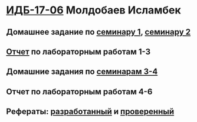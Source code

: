 # [ИДБ-17-06](https://github.com/stankin/design-part-1/wiki/list-idb-17-06) Молдобаев Исламбек

## Домашнее задание по [семинару 1](https://github.com/stankin/design-part-1/wiki/sem1), [семинару 2](https://github.com/stankin/design-part-1/wiki/sem2)

## [Отчет](https://github.com/imoldobaew/imoldobaew.github.io/wiki/Лабораторные-работы-1-3) по лабораторным работам 1-3

## Домашние задания по [семинарам 3-4](https://github.com/imoldobaew/imoldobaew.github.io/wiki/Семинары-3-4)

## Отчет по лабораторным работам 4-6

## Рефераты: [разработанный](https://github.com/stankin/design-part-1/wiki/exam03-2) и [проверенный]()


